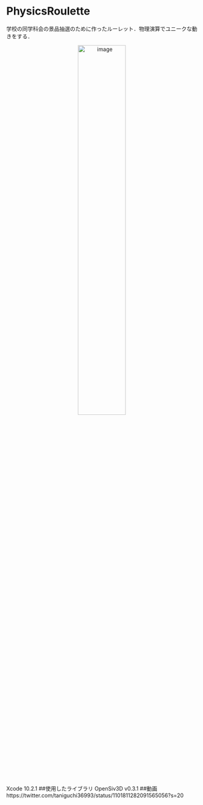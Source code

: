 # PhysicsRoulette
学校の同学科会の景品抽選のために作ったルーレット．物理演算でユニークな動きをする．
<div align="center"><img src="https://i.gyazo.com/fae0011989e0a9cea258e9d08e961fb6.png" alt="image"  width="50%"></div>
Xcode 10.2.1
##使用したライブラリ
OpenSiv3D v0.3.1
##動画
https://twitter.com/taniguchi36993/status/1101811282091565056?s=20
